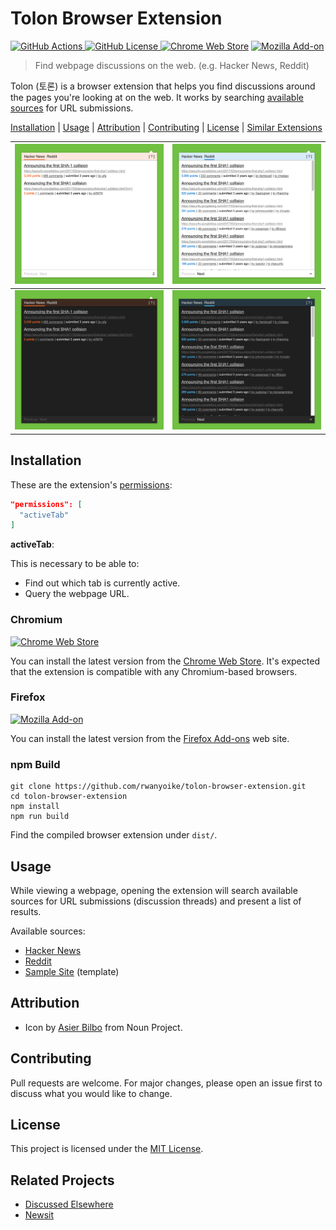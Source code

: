 # Tolon Browser Extension

[![GitHub Actions](https://img.shields.io/github/actions/workflow/status/rwanyoike/tolon-browser-extension/nodejs-package.yml?branch=main)
](https://github.com/rwanyoike/tolon-browser-extension/actions/workflows/nodejs-package.yml?query=branch%3Amain)
[![GitHub License](https://img.shields.io/github/license/rwanyoike/tolon-browser-extension)
](LICENSE.txt)
[![Chrome Web Store](https://img.shields.io/chrome-web-store/v/mohaijbbfgjjjjbhffgaifcnookdihmk)](https://chrome.google.com/webstore/detail/tolon/mohaijbbfgjjjjbhffgaifcnookdihmk)
[![Mozilla Add-on](https://img.shields.io/amo/v/tolon-browser-extension)](https://addons.mozilla.org/en-US/firefox/addon/tolon-browser-extension)

> Find webpage discussions on the web. (e.g. Hacker News, Reddit)

Tolon (토론) is a browser extension that helps you find discussions around the pages you're looking at on the web. It works by searching [available sources](#usage) for URL submissions.

[Installation](#installation) | [Usage](#usage) | [Attribution](#attribution) | [Contributing](#contributing) | [License](#license) | [Similar Extensions](#similar-extensions)

| ![_](assets/syASQfx.png) | ![_](assets/06lpJWv.png) |
| ------------------------------------- | ------------------------------------- |
| ![_](assets/y0Z85pE.png) | ![_](assets/vNioIDh.png) |

## Installation

These are the extension's [permissions](public/manifest.json):

```json
"permissions": [
  "activeTab"
]
```

**activeTab**:

This is necessary to be able to:

- Find out which tab is currently active.
- Query the webpage URL.

### Chromium

[![Chrome Web Store](https://img.shields.io/chrome-web-store/v/mohaijbbfgjjjjbhffgaifcnookdihmk)](https://chrome.google.com/webstore/detail/tolon/mohaijbbfgjjjjbhffgaifcnookdihmk)

You can install the latest version from the [Chrome Web Store](https://chrome.google.com/webstore/detail/tolon/mohaijbbfgjjjjbhffgaifcnookdihmk). It's expected that the extension is compatible with any Chromium-based browsers.

### Firefox

[![Mozilla Add-on](https://img.shields.io/amo/v/tolon-browser-extension)](https://addons.mozilla.org/en-US/firefox/addon/tolon-browser-extension)

You can install the latest version from the [Firefox Add-ons](https://addons.mozilla.org/en-US/firefox/addon/tolon-browser-extension) web site.

### npm Build

```shell
git clone https://github.com/rwanyoike/tolon-browser-extension.git
cd tolon-browser-extension
npm install
npm run build
```

Find the compiled browser extension under `dist/`.

## Usage

While viewing a webpage, opening the extension will search available sources for URL submissions (discussion threads) and present a list of results.

Available sources:

- [Hacker News](https://news.ycombinator.com)
- [Reddit](https://www.reddit.com)
- [Sample Site](src/sources/sample-site/index.ts) (template)

## Attribution

- Icon by [Asier Bilbo](https://thenounproject.com/creator/asierbilbo) from Noun Project.

## Contributing

Pull requests are welcome. For major changes, please open an issue first to discuss what you would like to change.

## License

This project is licensed under the [MIT License](./LICENSE.txt).

## Related Projects

- [Discussed Elsewhere](https://github.com/jsuar/discussed-elsewhere)
- [Newsit](https://github.com/benwinding/newsit)
